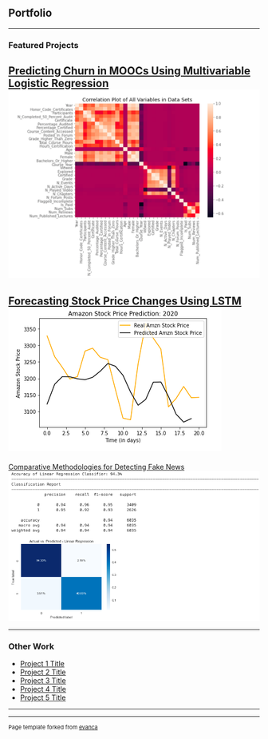 ## Portfolio

---

### Featured Projects

[Predicting Churn in MOOCs Using Multivariable Logistic Regression](/Zachlq/ZachQuinnDSCPortfolio/blob/master/Projects/Predicting_Churn_MOOC.ipynb)
<img src="images/Screen Shot 2021-01-17 at 6.12.36 PM.png?raw=true"/>
---
[Forecasting Stock Price Changes Using LSTM](/Zachlq/ZachQuinnDSCPortfolio/tree/master/Projects/Stock%20Market%20LSTM%20Notebooks) 
<img src="images/stock_amzn.jpg?raw=true"/>
---
[Comparative Methodologies for Detecting Fake News](/Zachlq/ZachQuinnDSCPortfolio/blob/master/Projects/Zach_Quinn_DSC_550_FinalProj.ipynb)
<img src="images/fake_news.jpg?raw=true"/>

---

### Other Work 

- [Project 1 Title](http://example.com/)
- [Project 2 Title](http://example.com/)
- [Project 3 Title](http://example.com/)
- [Project 4 Title](http://example.com/)
- [Project 5 Title](http://example.com/)

---




---
<p style="font-size:11px">Page template forked from <a href="https://github.com/evanca/quick-portfolio">evanca</a></p>
<!-- Remove above link if you don't want to attibute -->
